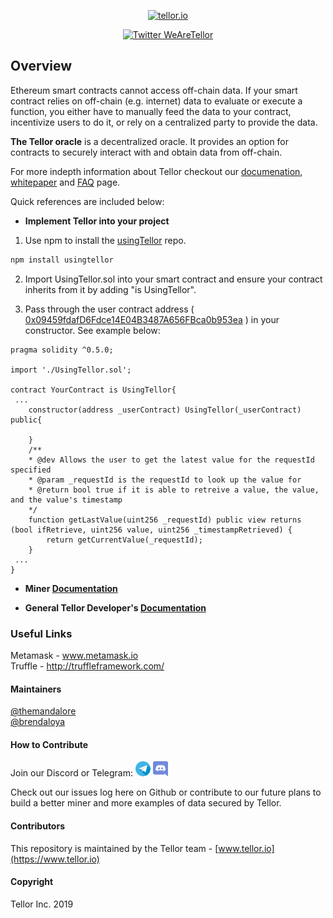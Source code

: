 <p align="center">
  <a href='https://www.tellor.io/'>
    <img src= 'https://raw.githubusercontent.com/tellor-io/TellorBrandMaterials/master/LightBkrnd_RGB.png' width="250" height="200" alt='tellor.io' />
  </a>
</p>

<p align="center">
  <a href='https://twitter.com/WeAreTellor'>
    <img src= 'https://img.shields.io/twitter/url/http/shields.io.svg?style=social' alt='Twitter WeAreTellor' />
  </a> 
</p>


## Overview <a name="overview"> </a>  
Ethereum smart contracts cannot access off-chain data. If your smart contract relies on off-chain (e.g. internet) data to evaluate or execute a function, you either have to manually feed the data to your contract, incentivize users to do it, or rely on a centralized party to provide the data.

<b>The Tellor oracle</b> is a decentralized oracle. It provides an option for contracts to securely interact with and obtain data from off-chain.

For more indepth information about Tellor checkout our [documenation](https://tellor.readthedocs.io/en/latest/), [whitepaper](https://tellor.io/whitepaper/) and [FAQ](https://tellor.io/faq/) page. 

Quick references are included below: 

* <b>Implement Tellor into your project</b>

1. Use npm to install the [usingTellor](https://github.com/tellor-io/usingtellor) repo.

```bash
npm install usingtellor
```

2. Import UsingTellor.sol into your smart contract and ensure your contract inherits from it by adding "is UsingTellor".

3. Pass through the user contract address (
[0x09459fdafD6Fdce14E04B3487A656FBca0b953ea](https://etherscan.io/address/0x09459fdafd6fdce14e04b3487a656fbca0b953ea#code) ) in your constructor. See example below:

```solidity
pragma solidity ^0.5.0;

import './UsingTellor.sol';

contract YourContract is UsingTellor{
 ...
    constructor(address _userContract) UsingTellor(_userContract) public{

    }   
    /**
    * @dev Allows the user to get the latest value for the requestId specified
    * @param _requestId is the requestId to look up the value for
    * @return bool true if it is able to retreive a value, the value, and the value's timestamp
    */
    function getLastValue(uint256 _requestId) public view returns (bool ifRetrieve, uint256 value, uint256 _timestampRetrieved) {
        return getCurrentValue(_requestId);
    }
 ...
}
```


* <b>Miner [Documentation](https://tellor.readthedocs.io/en/latest/MinerSetup/)</b>

* <b>General Tellor Developer's [Documentation](https://tellor.readthedocs.io/en/latest/DevDocumentation/)</b>


### Useful Links

Metamask - www.metamask.io 
<br>
Truffle - http://truffleframework.com/


#### Maintainers <a name="maintainers"> </a> 
[@themandalore](https://github.com/themandalore)
<br>
[@brendaloya](https://github.com/brendaloya) 


#### How to Contribute<a name="how2contribute"> </a>  
Join our Discord or Telegram:
[<img src="./public/telegram.png" width="24" height="24">](https://t.me/tellor)
[<img src="./public/discord.png" width="24" height="24">](https://discord.gg/zFcM3G)

Check out our issues log here on Github or contribute to our future plans to build a better miner and more examples of data secured by Tellor. 


#### Contributors<a name="contributors"> </a>

This repository is maintained by the Tellor team - [www.tellor.io](https://www.tellor.io)


#### Copyright

Tellor Inc. 2019
